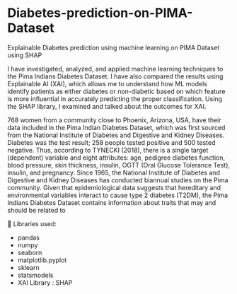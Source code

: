 # Diabetes-prediction-on-PIMA-Dataset
Explainable Diabetes prediction using machine learning on PIMA Dataset using SHAP

I have investigated, analyzed, and applied machine learning techniques to the Pima Indians Diabetes Dataset. I have also compared the results using Explainable AI (XAI), which allows me to understand how ML models identify patients as either diabetes or non-diabetic based on which feature is more influential in accurately predicting the proper classification. Using the SHAP library, I examined and talked about the outcomes for XAI.

768 women from a community close to Phoenix, Arizona, USA, have their data included in the Pima Indian Diabetes Dataset, which was first sourced from the National Institute of Diabetes and Digestive and Kidney Diseases. Diabetes was the test result; 258 people tested positive and 500 tested negative. Thus, according to TYNECKI (2018), there is a single target (dependent) variable and eight attributes: age, pedigree diabetes function, blood pressure, skin thickness, insulin, OGTT (Oral Glucose Tolerance Test), insulin, and pregnancy.
Since 1965, the National Institute of Diabetes and Digestive and Kidney Diseases has conducted biannual studies on the Pima community. Given that epidemiological data suggests that hereditary and environmental variables interact to cause type 2 diabetes (T2DM), the Pima Indians Diabetes Dataset contains information about traits that may and should be related to


:pushpin: Libraries used:
* pandas
* numpy
* seaborn
* matplotlib.pyplot
* sklearn
* statsmodels
* XAI Library : SHAP 

